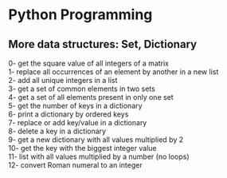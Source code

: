 <h1>Python Programming</h1>
<h2>More data structures: Set, Dictionary</h2>
0- get the square value of all integers of a matrix</br>
1- replace all occurrences of an element by another in a new list</br>
2- add all unique integers in a list</br>
3- get a set of common elements in two sets</br>
4- get a set of all elements present in only one set</br>
5- get the number of keys in a dictionary</br>
6- print a dictionary by ordered keys</br>
7- replace or add key/value in a dictionary</br>
8- delete a key in a dictionary</br>
9- get a new dictionary with all values multiplied by 2</br>
10- get the key with the biggest integer value</br>
11- list with all values multiplied by a number (no loops)</br>
12- convert Roman numeral to an integer</br>
